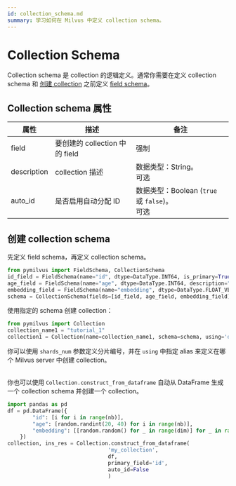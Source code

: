 ```yaml
---
id: collection_schema.md
summary: 学习如何在 Milvus 中定义 collection schema。
---
```


# Collection Schema

Collection schema 是 collection 的逻辑定义。通常你需要在定义 collection schema 和 [创建 collection](manage_collection.md) 之前定义 [field schema](field_schema.md)。


## Collection schema 属性

<table class="properties">
	<thead>
	<tr>
		<th>属性</td>
		<th>描述</th>
		<th>备注</th>
	</tr>
	</thead>
	<tbody>
	<tr>
		<td>field</td>
		<td>要创建的 collection 中的 field</td>
		<td>强制</td>
	</tr>
    <tr>
		<td>description</td>
		<td>collection 描述</td>
		<td>数据类型：String。<br/>可选</td>
	</tr>
    <tr>
		<td>auto_id</td>
		<td>是否启用自动分配 ID</td>
		<td>数据类型：Boolean (<code>true</code> 或 <code>false</code>)。<br/>可选</td>
	</tr>
	</tbody>
</table>

## 创建 collection schema

<div class="alert note">
  先定义 field schema，再定义 collection schema。
</div>

```python
from pymilvus import FieldSchema, CollectionSchema
id_field = FieldSchema(name="id", dtype=DataType.INT64, is_primary=True, description="primary id")
age_field = FieldSchema(name="age", dtype=DataType.INT64, description="age")
embedding_field = FieldSchema(name="embedding", dtype=DataType.FLOAT_VECTOR, dim=128, description="vector")
schema = CollectionSchema(fields=[id_field, age_field, embedding_field], auto_id=False, description="desc of a collection")
```

使用指定的 schema 创建 collection：

```python
from pymilvus import Collection
collection_name1 = "tutorial_1"
collection1 = Collection(name=collection_name1, schema=schema, using='default', shards_num=2)
```
<div class="alert note">
  你可以使用 <code>shards_num</code> 参数定义分片编号，并在 <code>using</code> 中指定 alias 来定义在哪个 Milvus server 中创建 collection。
</div>

<br/>


你也可以使用 `Collection.construct_from_dataframe` 自动从 DataFrame 生成一个 collection schema 并创建一个 collection。


```python
import pandas as pd
df = pd.DataFrame({
        "id": [i for i in range(nb)],
        "age": [random.randint(20, 40) for i in range(nb)],
        "embedding": [[random.random() for _ in range(dim)] for _ in range(nb)]
    })
collection, ins_res = Collection.construct_from_dataframe(
                                'my_collection',
                                df,
                                primary_field='id',
                                auto_id=False
                                )
```

